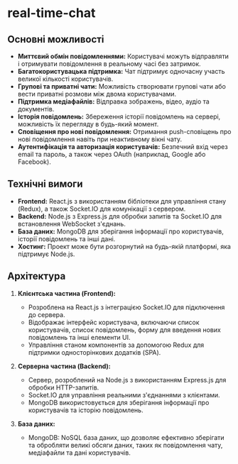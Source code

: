 # real-time-chat
## Основні можливості

- **Миттєвий обмін повідомленнями:** Користувачі можуть відправляти і отримувати повідомлення в реальному часі без затримок.
- **Багатокористувацька підтримка:** Чат підтримує одночасну участь великої кількості користувачів.
- **Групові та приватні чати:** Можливість створювати групові чати або вести приватні розмови між двома користувачами.
- **Підтримка медіафайлів:** Відправка зображень, відео, аудіо та документів.
- **Історія повідомлень:** Збереження історії повідомлень на сервері, можливість їх перегляду в будь-який момент.
- **Сповіщення про нові повідомлення:** Отримання push-сповіщень про нові повідомлення навіть при неактивному вікні чату.
- **Аутентифікація та авторизація користувачів:** Безпечний вхід через email та пароль, а також через OAuth (наприклад, Google або Facebook).

## Технічні вимоги

- **Frontend:** React.js з використанням бібліотеки для управління стану (Redux), а також Socket.IO для комунікації з сервером.
- **Backend:** Node.js з Express.js для обробки запитів та Socket.IO для встановлення WebSocket з'єднань.
- **База даних:** MongoDB для зберігання інформації про користувачів, історії повідомлень та інші дані.
- **Хостинг:** Проект може бути розгорнутий на будь-якій платформі, яка підтримує Node.js.

## Архітектура

1. **Клієнтська частина (Frontend):** 
   - Розроблена на React.js з інтеграцією Socket.IO для підключення до сервера.
   - Відображає інтерфейс користувача, включаючи список користувачів, список повідомлень, форму для введення нових повідомлень та інші елементи UI.
   - Управління станом компонентів за допомогою Redux для підтримки односторінкових додатків (SPA).

2. **Серверна частина (Backend):**
   - Сервер, розроблений на Node.js з використанням Express.js для обробки HTTP-запитів.
   - Socket.IO для управління реальними з'єднаннями з клієнтами.
   - MongoDB використовується для зберігання інформації про користувачів та історію повідомлень.

3. **База даних:**
   - MongoDB: NoSQL база даних, що дозволяє ефективно зберігати та обробляти великі обсяги даних, таких як повідомлення чату, медіафайли та дані користувачів.
